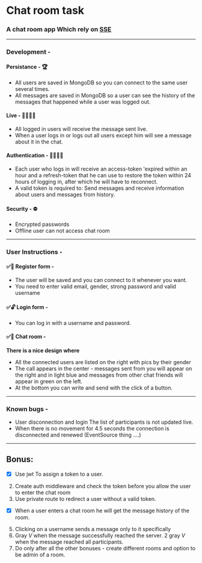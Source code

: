 # Chat room task

### A chat room app Which rely on [SSE](https://ably.com/topic/server-sent-events)

---

### Development -

#### Persistance - 🏆

- All users are saved in MongoDB so you can connect to the same user several times.
- All messages are saved in MongoDB so a user can see the history of the messages that happened while a user was logged out.

#### Live - 👨‍💻👩‍💻

- All logged in users will receive the message sent live.
- When a user logs in or logs out all users except him will see a message about it in the chat.

#### Authentication - 🤷‍♀️🤷‍♂️

- Each user who logs in will receive an access-token 'expired within an hour and a refresh-token that he can use to restore the token within 24 hours of logging in, after which he will have to reconnect.
- A valid token is required to: Send messages and receive information about users and messages from history.

#### Security - ⛔

- Encrypted passwords
- Offline user can not access chat room

---

### User Instructions -

#### ✅📃 Register form -

- The user will be saved and you can connect to it whenever you want.
- You need to enter valid email, gender, strong password and valid username

#### ✅🔓 Login form -

- You can log in with a username and password.

#### ✅💬 Chat room -

**There is a nice design where**

- All the connected users are listed on the right with pics by their gender
- The call appears in the center - messages sent from you will appear on the right and in light blue and messages from other chat friends will appear in green on the left.
- At the bottom you can write and send with the click of a button.

---

### Known bugs -

- User disconnection and login The list of participants is not updated live.
- When there is no movement for 4.5 seconds the connection is disconnected and renewed (EventSource thing ....)

---

## Bonus:

- [x] Use jwt To assign a token to a user.

2. Create auth middleware and check the token before you allow the user to enter the chat room
3. Use private route to redirect a user without a valid token.

- [x] When a user enters a chat room he will get the message history of the room.

5. Clicking on a username sends a message only to it specifically
6. Gray _V_ when the message successfully reached the server. 2 gray _V_ when the message reached all participants.
7. Do only after all the other bonuses - create different rooms and option to be admin of a room.
